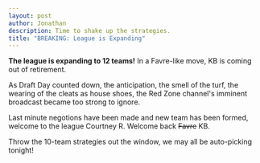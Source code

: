 ```yaml
---
layout: post
author: Jonathan
description: Time to shake up the strategies.
title: "BREAKING: League is Expanding"
---
```

**The league is expanding to 12 teams!** In a Favre-like move, KB is coming out of retirement. 

As Draft Day counted down, the anticipation, the smell of the turf, the wearing of the cleats as house shoes, the Red Zone channel's imminent broadcast became too strong to ignore. 

Last minute negotions have been made and new team has been formed, welcome to the league Courtney R. Welcome back ~~Favre~~ KB. 

Throw the 10-team strategies out the window, we may all be auto-picking tonight! 